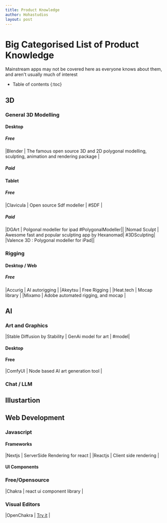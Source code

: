 ```yaml
---
title: Product Knowledge
author: Hohastudios
layout: post
---
```



# Big Categorised List of Product Knowledge
Mainstream apps may not be covered here as everyone knows about them, and aren't usually much of interest

* Table of contents
{:toc}

## 3D

### General 3D Modelling
#### Desktop
##### Free

|Blender | The famous open source 3D and 2D polygonal modelling, sculpting, animation and rendering package |

##### Paid

#### Tablet

##### Free

|Clavicula | Open source Sdf modeller | #SDF |

##### Paid

|DGArt | Polgonal modeller for ipad #PolygonalModeller||
|Nomad Sculpt | Awesome fast and popular sculpting app by Hexanomad| #3DSculpting|
|Valence 3D : Polygonal modeller for iPad||

### Rigging

#### Desktop / Web
##### Free

|Accurig | AI autorigging |
|Akeytsu | Free Rigging |
|Heat.tech | Mocap library |
|Mixamo | Adobe automated rigging, and mocap |


## AI

### Art and Graphics

|Stable Diffusion by Stability | GenAi model for art | #model|
	
#### Desktop

#### Free

|ComfyUI | Node based AI art generation tool |
    

### Chat / LLM

## Illustartion

## Web Development

### Javascript

#### Frameworks
    
|Nextjs | ServerSide Rendering for react |
|Reactjs | Client side rendering |

#### UI Components

### Free/Opensource

|Chakra | react ui component library |

### Visual Editors

|OpenChakra | [Try it](https://v1.openchakra.app/) |
